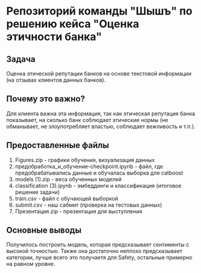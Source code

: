 # Репозиторий команды "Шышъ" по решению кейса "Оценка этичности банка" 

## Задача
Оценка этической репутации банков на основе текстовой информации (на отзывах клиентов данных банков).

## Почему это важно?
Для клиента важна эта информация, так как этическая репутация банка показывает, на сколько банк соблюдает этические нормы (не обманывает, не злоупотребляет властью, соблюдает вежливость и т.п.).

## Предоставленные файлы
1) Figures.zip - графики обучения, визуализация данных
2) предобработка_и_обучение-checkpoint.ipynb - файл, где предобрабатывались данные и обучалась выборка для catboost
3) models (1).zip - веса обученных моделей
4) classification (3).ipynb - эмбеддинги и классификация (итоговое решение задачи)
5) train.csv - файл с обучающей выборкой
6) submit.csv - наш сабмит (проверка на тестовых данных)
7) Презентация.zip - презентация для выступления

## Основные выводы
Получилось построить модель, которая предсказывает сентименты с высокой точностью. Также она достаточно неплохо предсказывает категории, лучше всего это получаетя для Safety, остальные примерно на равном уровне.
